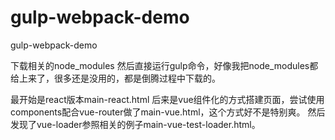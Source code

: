 # gulp-webpack-demo

gulp-webpack-demo

下载相关的node_modules 然后直接运行gulp命令，好像我把node_modules都给上来了，很多还是没用的，都是倒腾过程中下载的。

最开始是react版本main-react.html
后来是vue组件化的方式搭建页面，尝试使用components配合vue-router做了main-vue.html，这个方式好不是特别爽。
然后发现了vue-loader参照相关的例子main-vue-test-loader.html。


